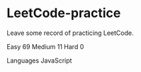 # LeetCode-practice
Leave some record of practicing LeetCode.

Easy 69
Medium 11
Hard 0

Languages JavaScript

